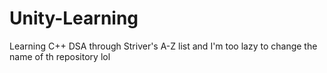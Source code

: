 # Unity-Learning
Learning C++ DSA through Striver's A-Z list and I'm too lazy to change the name of th repository lol
